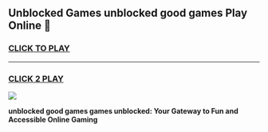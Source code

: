 
## Unblocked Games unblocked good games Play Online 👋
<h3>
<a href="https://news.freeplayer.one?title=unblocked_good_games&ref=17F">CLICK TO PLAY</a></h3>
<hr>

<h3>
<a href="https://news.freeplayer.one?title=unblocked_good_games&ref=17F">CLICK 2 PLAY</a>
  
</h3>

<a href="https://news.freeplayer.one?title=unblocked_good_games&ref=17F/"><img src="https://clearcache.store/games.png"></a>


**unblocked good games games unblocked: Your Gateway to Fun and Accessible Online Gaming**
